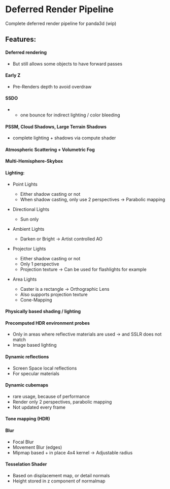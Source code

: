 Deferred Render Pipeline
==============

Complete deferred render pipeline for panda3d (wip)

## Features:

#### Deferred rendering
- But still allows some objects to have forward passes

#### Early Z
- Pre-Renders depth to avoid overdraw

#### SSDO
- + one bounce for indirect lighting / color bleeding
    

#### PSSM, Cloud Shadows, Large Terrain Shadows
- complete lighting + shadows via compute shader

#### Atmospheric Scattering + Volumetric Fog

#### Multi-Hemisphere-Skybox

#### Lighting:
- Point Lights
    - Either shadow casting or not
    - When shadow casting, only use 2 perspectives
        -> Parabolic mapping

- Directional Lights
    - Sun only

- Ambient Lights
    - Darken or Bright
        -> Artist controlled AO

- Projector Lights
    - Either shadow casting or not
    - Only 1 perspective
    - Projection texture
        -> Can be used for flashlights for example

- Area Lights
    - Caster is a rectangle
        -> Orthographic Lens
    - Also supports projection texture
    - Cone-Mapping

#### Physically based shading / lighting

#### Precomputed HDR environment probes
- Only in areas where reflective materials are used
    -> and SSLR does not match
- Image based lighting

#### Dynamic reflections
- Screen Space local reflections
- For specular materials

#### Dynamic cubemaps 
- rare usage, because of performance
- Render only 2 perspectives, parabolic mapping
- Not updated every frame

#### Tone mapping (HDR)

#### Blur
- Focal Blur
- Movement Blur (edges)
- Mipmap based + in place 4x4 kernel
    -> Adjustable radius

#### Tesselation Shader
- Based on displacement map, or detail normals
- Height stored in z component of normalmap